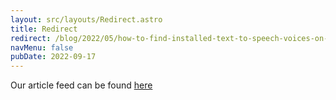 ```yaml
---
layout: src/layouts/Redirect.astro
title: Redirect
redirect: /blog/2022/05/how-to-find-installed-text-to-speech-voices-on-windows/
navMenu: false
pubDate: 2022-09-17
---
```

<div>
Our article feed can be found <a href="/blog/2022/05/how-to-find-installed-text-to-speech-voices-on-windows/">here</a>
</div>
